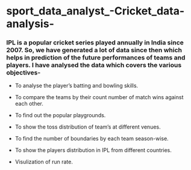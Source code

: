 # sport_data_analyst_-Cricket_data-analysis-
### IPL is a popular cricket series played annually in India since 2007. So, we have generated a lot of data since then which helps in prediction of the future performances of teams and players. I have analysed the data which covers the various objectives-

- To analyse the player’s batting and bowling skills.

- To compare the teams by their count number of match wins against each other.

- To find out the popular playgrounds.

- To show the toss distribution of team’s at different venues.

- To find the number of boundaries by each team season-wise.

- To show the players distribution in IPL from different countries.

- Visulization of run rate.
